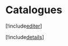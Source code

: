 # Catalogues

[!include[editer](catalogues.editer.autogen.md)]

[!include[details](catalogues.details.autogen.md)]



































































































































